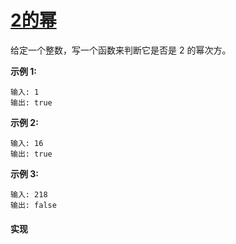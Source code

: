 # [2的幂](https://leetcode-cn.com/problems/power-of-two/description/)

给定一个整数，写一个函数来判断它是否是 2 的幂次方。

**示例 1:**
```
输入: 1
输出: true
```

**示例 2:**
```
输入: 16
输出: true
```

**示例 3:**
```
输入: 218
输出: false
```

#### 实现
